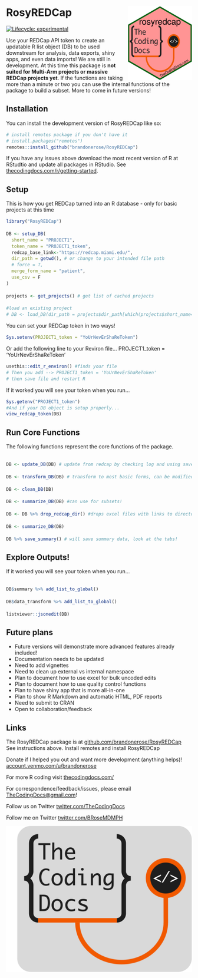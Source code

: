 
<!-- README.md is generated from README.Rmd. Please edit that file -->

# RosyREDCap <img src="man/figures/logo.png" align="right" height="200" />

<!-- badges: start -->

[![Lifecycle:
experimental](https://img.shields.io/badge/lifecycle-experimental-orange.svg)](https://lifecycle.r-lib.org/articles/stages.html#experimental)
<!-- badges: end -->

Use your REDCap API token to create an updatable R list object (DB) to
be used downstream for analysis, data exports, shiny apps, and even data
imports! We are still in development. At this time this package is **not
suited for Multi-Arm projects or massive REDCap projects yet**. If the
functions are taking more than a minute or two you can use the internal
functions of the package to build a subset. More to come in future
versions!

## Installation

You can install the development version of RosyREDCap like so:

``` r
# install remotes package if you don't have it
# install.packages("remotes") 
remotes::install_github("brandonerose/RosyREDCap")
```

If you have any issues above download the most recent version of R at
RStudtio and update all packages in RStudio. See
[thecodingdocs.com/r/getting-started](https://www.thecodingdocs.com/r/getting-started "R Getting Started").

## Setup

This is how you get REDCap turned into an R database - only for basic
projects at this time

``` r
library("RosyREDCap")

DB <- setup_DB(
  short_name = "PROJECT1",
  token_name = "PROJECT1_token",
  redcap_base_link<-"https://redcap.miami.edu/",
  dir_path = getwd(), # or change to your intended file path
  # force = T,
  merge_form_name = "patient",
  use_csv = F
)

projects <- get_projects() # get list of cached projects

#load an existing project
# DB <- load_DB(dir_path = projects$dir_path[which(projects$short_name=="PROJECT1")])
```

You can set your REDCap token in two ways!

``` r
Sys.setenv(PROJECT1_token = "YoUrNevErShaReToken")
```

Or add the following line to your Reviron file… PROJECT1_token =
‘YoUrNevErShaReToken’

``` r
usethis::edit_r_environ() #finds your file
# Then you add --> PROJECT1_token = 'YoUrNevErShaReToken'
# then save file and restart R
```

If it worked you will see your token when you run…

``` r
Sys.getenv("PROJECT1_token")
#And if your DB object is setup properly...
view_redcap_token(DB)
```

## Run Core Functions

The following functions represent the core functions of the package.

``` r

DB <- update_DB(DB) # update from redcap by checking log and using saved object 

DB <- transform_DB(DB) # transform to most basic forms, can be modified

DB <- clean_DB(DB)

DB <- summarize_DB(DB) #can use for subsets!

DB <- DB %>% drop_redcap_dir() #drops excel files with links to directory

DB <- summarize_DB(DB)

DB %>% save_summary() # will save summary data, look at the tabs!
```

## Explore Outputs!

If it worked you will see your token when you run…

``` r

DB$summary %>% add_list_to_global()

DB$data_transform %>% add_list_to_global()

listviewer::jsonedit(DB)
```

## Future plans

- Future versions will demonstrate more advanced features already
  included!
- Documentation needs to be updated
- Need to add vignettes
- Need to clean up external vs internal namespace
- Plan to document how to use excel for bulk uncoded edits
- Plan to document how to use quality control functions
- Plan to have shiny app that is more all-in-one
- Plan to show R Markdown and automatic HTML, PDF reports
- Need to submit to CRAN
- Open to collaboration/feedback

## Links

The RosyREDCap package is at
[github.com/brandonerose/RosyREDCap](https://github.com/brandonerose/RosyREDCap "RosyREDCap R package")
See instructions above. Install remotes and install RosyREDCap

Donate if I helped you out and want more development (anything helps)!
[account.venmo.com/u/brandonerose](https://account.venmo.com/u/brandonerose "Venmo Donation")

For more R coding visit
[thecodingdocs.com/](https://www.thecodingdocs.com/ "TheCodingDocs.com")

For correspondence/feedback/issues, please email
<TheCodingDocs@gmail.com>!

Follow us on Twitter
[twitter.com/TheCodingDocs](https://twitter.com/TheCodingDocs "TheCodingDocs Twitter")

Follow me on Twitter
[twitter.com/BRoseMDMPH](https://twitter.com/BRoseMDMPH "BRoseMDMPH Twitter")

[![TheCodingDocs.com](man/figures/TCD.png)](http://www.thecodingdocs.com)
